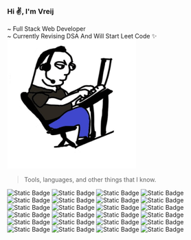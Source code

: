 

### Hi :v:, I'm Vreij </br>
~ Full Stack Web Developer </br>
~ Currently Revising DSA And Will Start Leet Code :sparkles: </br>
<img src="https://github.com/Vreij-Lal/Vreij-Lal/blob/main/Vreij.gif" title="Vreij Lal"  width="300px" height="300px"/>

> Tools, languages, and other things that I know.

![Static Badge](https://img.shields.io/badge/HTML-white?logo=html5&logoSize=auto)
![Static Badge](https://img.shields.io/badge/CSS-white?logo=css3&logoColor=2965F1&logoSize=auto)
![Static Badge](https://img.shields.io/badge/Javascript-white?logo=javascript&logoSize=auto)
![Static Badge](https://img.shields.io/badge/React-white?logo=react&logoColor=%2361DAFB&logoSize=auto&labelColor=white)
![Static Badge](https://img.shields.io/badge/Bootstrap-white?logo=Bootstrap&logoColor=%237952B3&logoSize=auto&labelColor=white)
![Static Badge](https://img.shields.io/badge/Sass-white?logo=Sass&logoColor=%23CC6699&logoSize=auto&labelColor=white)
![Static Badge](https://img.shields.io/badge/NodeJs-white?logo=node.js&logoColor=%235FA04E&logoSize=auto&labelColor=white)
![Static Badge](https://img.shields.io/badge/ExpressJs-white?logo=express&logoColor=%23000000&labelColor=white)
![Static Badge](https://img.shields.io/badge/MongoDb-white?logo=mongodb&logoColor=%2347A248&labelColor=white)
![Static Badge](https://img.shields.io/badge/mongoose-white?logo=mongoose&logoColor=%23880000&logoSize=auto&labelColor=white)
![Static Badge](https://img.shields.io/badge/Firebase-white?logo=firebase&logoColor=%23DD2C00&labelColor=white)
![Static Badge](https://img.shields.io/badge/Socket%20IO-white?logo=socket.io&logoColor=%23010101&labelColor=white)
![Static Badge](https://img.shields.io/badge/C-white?logo=c&logoColor=%23010101&logoSize=auto&labelColor=white)
![Static Badge](https://img.shields.io/badge/C%23-white?logo=c%23&logoColor=%23512BD4&logoSize=auto&labelColor=white)
![Static Badge](https://img.shields.io/badge/Microsoft%20SQL%20Server-white?logo=microsoftsqlserver&logoColor=%23CC2927&logoSize=auto&labelColor=white)
![Static Badge](https://img.shields.io/badge/Python-white?logo=python&logoColor=%233776AB&logoSize=auto&labelColor=white)
![Static Badge](https://img.shields.io/badge/Jquery-white?logo=jquery&logoColor=%230769AD&logoSize=auto&labelColor=white)
![Static Badge](https://img.shields.io/badge/Scratch-white?logo=scratch&logoColor=%23FFAB19&logoSize=auto&labelColor=white)
![Static Badge](https://img.shields.io/badge/Asp.Net%20Core-white?logo=.Net&logoColor=%23512BD4&logoSize=auto&labelColor=white)
![Static Badge](https://img.shields.io/badge/Asp.Net%20MVC-white?logo=.Net&logoColor=%23512BD4&logoSize=auto&labelColor=white)
![Static Badge](https://img.shields.io/badge/Asp.Net%20Core%20Web%20APIs-white?logo=.Net&logoColor=%23512BD4&logoSize=auto&labelColor=white)
![Static Badge](https://img.shields.io/badge/Windows%20Forms-white?logo=windows11&logoColor=%234D4D4D&logoSize=auto&labelColor=white)
![Static Badge](https://img.shields.io/badge/Git-white?logo=git&logoColor=%23F05032&logoSize=auto&labelColor=white)
![Static Badge](https://img.shields.io/badge/PostgreSQL-white?logo=postgresql&logoColor=%234169E1&logoSize=auto&labelColor=white)
